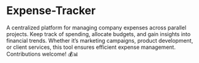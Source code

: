 # Expense-Tracker
A centralized platform for managing company expenses across parallel projects. Keep track of spending, allocate budgets, and gain insights into financial trends. Whether it’s marketing campaigns, product development, or client services, this tool ensures efficient expense management. Contributions welcome! 💰📊
